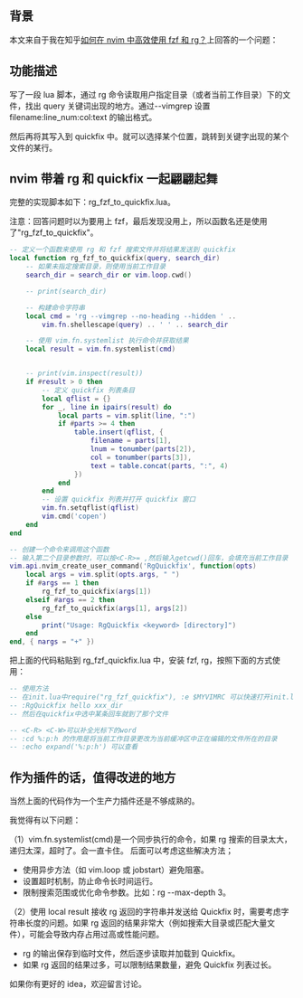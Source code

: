 ## 背景

本文来自于我在知乎[如何在 nvim 中高效使用 fzf 和 rg？](https://www.zhihu.com/question/5313244995/answer/73759693490 "如何在 nvim 中高效使用 fzf 和 rg？")上回答的一个问题：

## 功能描述

写了一段 lua 脚本，通过 rg 命令读取用户指定目录（或者当前工作目录）下的文件，找出 query 关键词出现的地方。通过--vimgrep 设置 filename:line_num:col:text 的输出格式。

然后再将其写入到 quickfix 中。就可以选择某个位置，跳转到关键字出现的某个文件的某行。

## nvim 带着 rg 和 quickfix 一起翩翩起舞

完整的实现脚本如下：rg_fzf_to_quickfix.lua。

注意：回答问题时以为要用上 fzf，最后发现没用上，所以函数名还是使用了"rg_fzf_to_quickfix"。

```lua
-- 定义一个函数来使用 rg 和 fzf 搜索文件并将结果发送到 quickfix
local function rg_fzf_to_quickfix(query, search_dir)
	-- 如果未指定搜索目录，则使用当前工作目录
	search_dir = search_dir or vim.loop.cwd()

	-- print(search_dir)

	-- 构建命令字符串
	local cmd = 'rg --vimgrep --no-heading --hidden ' ..
		vim.fn.shellescape(query) .. ' ' .. search_dir

	-- 使用 vim.fn.systemlist 执行命令并获取结果
	local result = vim.fn.systemlist(cmd)


	-- print(vim.inspect(result))
	if #result > 0 then
		-- 定义 quickfix 列表条目
		local qflist = {}
		for _, line in ipairs(result) do
			local parts = vim.split(line, ":")
			if #parts >= 4 then
				table.insert(qflist, {
					filename = parts[1],
					lnum = tonumber(parts[2]),
					col = tonumber(parts[3]),
					text = table.concat(parts, ":", 4)
				})
			end
		end
		-- 设置 quickfix 列表并打开 quickfix 窗口
		vim.fn.setqflist(qflist)
		vim.cmd('copen')
	end
end

-- 创建一个命令来调用这个函数
-- 输入第二个目录参数时，可以按<C-R>= ,然后输入getcwd()回车，会填充当前工作目录
vim.api.nvim_create_user_command('RgQuickfix', function(opts)
	local args = vim.split(opts.args, " ")
	if #args == 1 then
		rg_fzf_to_quickfix(args[1])
	elseif #args == 2 then
		rg_fzf_to_quickfix(args[1], args[2])
	else
		print("Usage: RgQuickfix <keyword> [directory]")
	end
end, { nargs = "+" })
```

把上面的代码粘贴到 rg_fzf_quickfix.lua 中，安装 fzf, rg，按照下面的方式使用：

```lua
-- 使用方法
-- 在init.lua中require("rg_fzf_quickfix"), :e $MYVIMRC 可以快速打开init.lua
-- :RgQuickfix hello xxx_dir
-- 然后在quickfix中选中某条回车就到了那个文件

-- <C-R> <C-W>可以补全光标下的word
-- :cd %:p:h 的作用是将当前工作目录更改为当前缓冲区中正在编辑的文件所在的目录
-- :echo expand('%:p:h') 可以查看
```

## 作为插件的话，值得改进的地方

当然上面的代码作为一个生产力插件还是不够成熟的。

我觉得有以下问题：

（1）vim.fn.systemlist(cmd)是一个同步执行的命令，如果 rg 搜索的目录太大，递归太深，超时了。会一直卡住。
后面可以考虑这些解决方法；

- 使用异步方法（如 vim.loop 或 jobstart）避免阻塞。
- 设置超时机制，防止命令长时间运行。
- 限制搜索范围或优化命令参数。比如：rg --max-depth 3。

（2）使用 local result 接收 rg 返回的字符串并发送给 Quickfix 时，需要考虑字符串长度的问题。如果 rg 返回的结果非常大（例如搜索大目录或匹配大量文件），可能会导致内存占用过高或性能问题。

- rg 的输出保存到临时文件，然后逐步读取并加载到 Quickfix。
- 如果 rg 返回的结果过多，可以限制结果数量，避免 Quickfix 列表过长。

如果你有更好的 idea，欢迎留言讨论。
